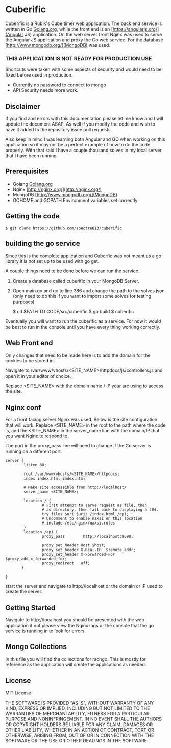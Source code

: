 # Cuberific

Cuberific is a Rubik's Cube timer web application. The back end service is written in Go [Golang.org](http://golang.org/), while the front end is an [https://angularjs.org/](Angular JS) application. On the web server front Nginx was used to serve the Angular JS application and proxy the Go web service. For the database [http://www.mongodb.org/](MongoDB) was used. 

### THIS APPLICATION IS NOT READY FOR PRODUCTION USE

Shortcuts were taken with some aspects of security and would need to be fixed before used in production. 

-	Currently no password to connect to mongo
-	API Security needs more work.  

## Disclaimer

If you find and errors with this documentation please let me know and I will update the document ASAP. As well if you modify the code and wish to have it added to the repository issue pull requests. 

Also keep in mind I was learning both Angular and GO when working on this application so it may not be a perfect example of how to do the code properly. With that said I have a couple thousand solves in my local server that I have been running.  

## Prerequisites

- 	Golang [Golang.org](http://golang.org/)
-	Nginx [http://nginx.org/](http://nginx.org/)
-	MongoDB [http://www.mongodb.org/](MongoDB)
-	GOHOME and GOPATH Environment variables set correctly

## Getting the code

	$ git clone https://github.com/spectre013/cuberific

## building the go service

Since this is the complete application and Cuberfic was not meant as a go library it is not set up to be used with go get. 

A couple things need to be done before we can run the service. 

1.	Create a database called cuberific in your MongoDB Server.
2.	Open main.go and go to line 386 and change the path to the solves.json (only need to do this if you want to import some solves for testing purposes)

	$ cd $PATH TO CODE/src/cuberific
	$ go build
	$ cuberific

Eventually you will want to run the cuberific as a service. For now it would be best to run in the console until you have every thing working correctly.

## Web Front end

Only changes that need to be made here is to add the domain for the cookies to be stored in. 

Navigate to /var/www/vhosts/<SITE_NAME>/httpdocs/js/controllers.js and open it in your editor of choice. 

Replace <SITE_NAME> with the domain name / IP your are using to access the site.

## Nginx conf

For a front facing server Nginx was used. Below is the site configuration that will work. Replace <SITE_NAME> in the root to the path where the code is, and the <SITE_NAME> in the server_name line with the domain/IP that you want Nginx to respond to. 

The port in the proxy_pass line will need to change if the Go server is running on a different port.

	server {
	        listen 80;

	        root /var/www/vhosts/<SITE_NAME>/httpdocs;
	        index index.html index.htm;

	        # Make site accessible from http://localhost/
	        server_name <SITE_NAME>;

	        location / {
	                # First attempt to serve request as file, then
	                # as directory, then fall back to displaying a 404.
	                try_files $uri $uri/ /index.html /api;
	                # Uncomment to enable naxsi on this location
	                # include /etc/nginx/naxsi.rules
	        }
	        location /api {
	                proxy_pass        http://localhost:9090;

	                proxy_set_header Host $host;
	                proxy_set_header X-Real-IP  $remote_addr;
	                proxy_set_header X-Forwarded-For $proxy_add_x_forwarded_for;
	                proxy_redirect   off;
	       }

	}


start the server and navigate to http://localhost or the domain or IP used to create the server. 

## Getting Started

Navigate to http://localhost you should be presented with the web application if not please view the Nginx logs or the console that the go service is running in to look for errors. 


## Mongo Collections

In this file you will find the collections for mongo. This is mostly for reference as the application will create the applications as needed. 

## License 

MIT License

THE SOFTWARE IS PROVIDED "AS IS", WITHOUT WARRANTY OF ANY KIND, EXPRESS OR
IMPLIED, INCLUDING BUT NOT LIMITED TO THE WARRANTIES OF MERCHANTABILITY,
FITNESS FOR A PARTICULAR PURPOSE AND NONINFRINGEMENT. IN NO EVENT SHALL THE
AUTHORS OR COPYRIGHT HOLDERS BE LIABLE FOR ANY CLAIM, DAMAGES OR OTHER
LIABILITY, WHETHER IN AN ACTION OF CONTRACT, TORT OR OTHERWISE, ARISING FROM,
OUT OF OR IN CONNECTION WITH THE SOFTWARE OR THE USE OR OTHER DEALINGS IN
THE SOFTWARE.